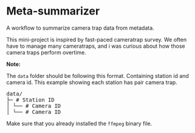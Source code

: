 # Meta-summarizer

A workflow to summarize camera trap data from metadata.

This mini-project is inspired by fast-paced cameratrap survey. We often have to manage many cameratraps, and i was curious about how those camera traps perform overtime.

**Note:**

The `data` folder should be following this format.
Containing station id and camera id. This example showing each station has pair camera trap.

<pre>
data/
├─ # Station ID
│ └── # Camera ID
│ └── # Camera ID
</pre>

Make sure that you already installed the `ffmpeg` binary file.